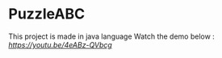 # PuzzleABC
This project is made in java language
Watch the demo below :<br>
*https://youtu.be/4eABz-QVbcg*
